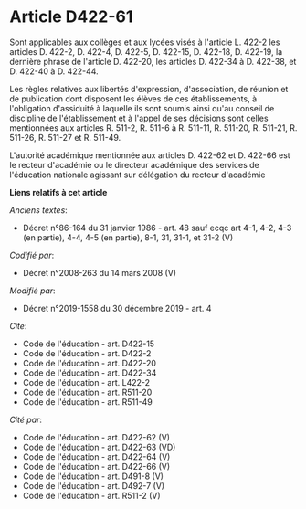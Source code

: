# Article D422-61

Sont applicables aux collèges et aux lycées visés à l'article L. 422-2 les articles D. 422-2, D. 422-4, D. 422-5, D. 422-15,
D. 422-18, D. 422-19, la dernière phrase de l'article D. 422-20, les articles D. 422-34 à D. 422-38, et D. 422-40 à D.
422-44. 

Les règles relatives aux libertés d'expression, d'association, de réunion et de publication dont disposent les élèves de ces
établissements, à l'obligation d'assiduité à laquelle ils sont soumis ainsi qu'au conseil de discipline de l'établissement et
à l'appel de ses décisions sont celles mentionnées aux articles R. 511-2, R. 511-6 à R. 511-11, R. 511-20, R. 511-21, R.
511-26, R. 511-27 et R. 511-49. 

L'autorité académique mentionnée aux articles D. 422-62 et D. 422-66 est le recteur d'académie ou le directeur académique des
services de l'éducation nationale agissant sur délégation du recteur d'académie

**Liens relatifs à cet article**

_Anciens textes_:

  - Décret n°86-164 du 31 janvier 1986 - art. 48 sauf ecqc art 4-1, 4-2, 4-3 (en partie), 4-4, 4-5 (en partie), 8-1, 31, 31-1, et 31-2 (V)

_Codifié par_:

  - Décret n°2008-263 du 14 mars 2008 (V)

_Modifié par_:

  - Décret n°2019-1558 du 30 décembre 2019 - art. 4

_Cite_:

  - Code de l'éducation - art. D422-15
  - Code de l'éducation - art. D422-2
  - Code de l'éducation - art. D422-20
  - Code de l'éducation - art. D422-34
  - Code de l'éducation - art. L422-2
  - Code de l'éducation - art. R511-20
  - Code de l'éducation - art. R511-49

_Cité par_:

  - Code de l'éducation - art. D422-62 (V)
  - Code de l'éducation - art. D422-63 (VD)
  - Code de l'éducation - art. D422-64 (V)
  - Code de l'éducation - art. D422-66 (V)
  - Code de l'éducation - art. D491-8 (V)
  - Code de l'éducation - art. D492-7 (V)
  - Code de l'éducation - art. R511-2 (V)
